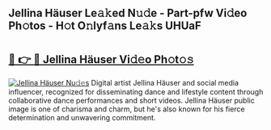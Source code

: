 ## Jellina Häuser Le𝚊𝚔ed N𝚞𝚍e - Part-pfw Vi𝚍eo Ph𝚘tos - H𝚘t O𝚗lyf𝚊ns Le𝚊𝚔s UHUaF

# <h2><a href="http://hf0o6wg.feru.top/?c=Jellina+H%c3%a4user">🔗 👉 🔴 Jellina Häuser Vi𝚍𝚎o Ph𝚘t𝚘𝚜</a></h2>

[![Jellina Häuser Nu𝚍𝚎s](https://i.imgur.com/0TWrTi3.gif)](http://hf0o6wg.feru.top/?c=Jellina+H%c3%a4user)
Digital artist Jellina Häuser and social media influencer, recognized for disseminating dance and lifestyle content through collaborative dance performances and short videos. Jellina Häuser public image is one of charisma and charm, but he's also known for his fierce determination and unwavering commitment. 
